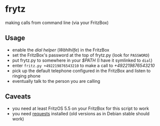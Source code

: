 # frytz
making calls from command line (via your FritzBox)


## Usage

* enable the *dial helper* (*Wählhilfe*) in the FritzBox
* set the FritzBox's password at the top of frytz.py (look for `PASSWORD`)
* put frytz.py to somewhere in your *$PATH* (I have it symlinked to `dial`)
* enter `fritz.py +492219876543210` to make a call to *+492219876543210*
* pick up the default telephone configured in the FritzBox and listen to ringing phone
* eventually talk to the person you are calling


## Caveats

* you need at least FritzOS 5.5 on your FritzBox for this script to work
* you need [requests](http://docs.python-requests.org/en/latest/) installed (old versions as in Debian stable should work)
